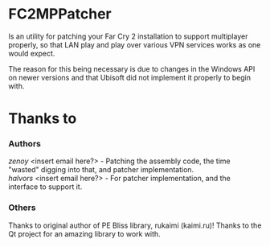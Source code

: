 # FC2MPPatcher
Is an utility for patching your Far Cry 2 installation to support multiplayer properly, so that LAN play and play over various VPN services works as one would expect.

The reason for this being necessary is due to changes in the Windows API on newer versions and that Ubisoft did not implement it properly to begin with.

# Thanks to
### Authors
<i>zenoy</i> <insert email here?> - Patching the assembly code, the time "wasted" digging into that, and patcher implementation.  
<i>halvors</i> <insert email here?> - For patcher implementation, and the interface to support it.  

### Others
Thanks to original author of PE Bliss library, rukaimi (kaimi.ru)!
Thanks to the Qt project for an amazing library to work with.
